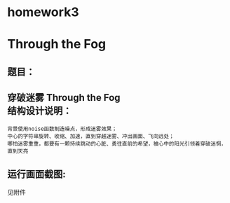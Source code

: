 # homework3
Through the Fog
=================
题目：
-----------------
穿破迷雾 Through the Fog  
结构设计说明：  
-----------------
	背景使用noise函数制造噪点，形成迷雾效果；  
	中心的字符串旋转、收缩、加速，直到穿越迷雾、冲出画面、飞向远处；  
	哪怕迷雾重重，都要有一颗持续跳动的心脏、勇往直前的希望，被心中的阳光引领着穿破迷惘，直到天亮  
运行画面截图:  
-----------------
  见附件  
